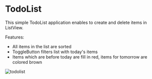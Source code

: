 # TodoList

This simple TodoList application enables to create and delete items in ListView.
 
Features:
- All items in the list are sorted
- ToggleButton filters list with today's items
- Items which are before today are fill in red, items for tomorrow are colored brown

![todolist](https://user-images.githubusercontent.com/22995539/52190199-00527c80-283e-11e9-9327-673915974cf0.PNG)
